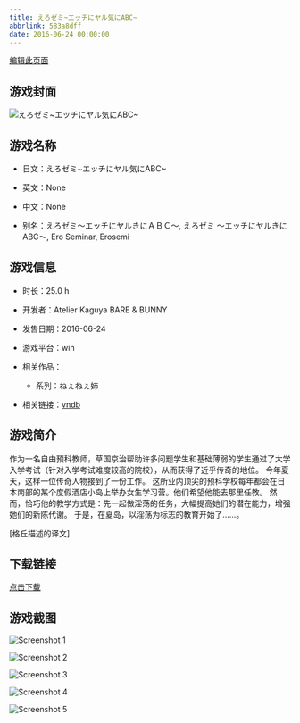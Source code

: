 ```yaml
---
title: えろゼミ~エッチにヤル気にABC~
abbrlink: 583a8dff
date: 2016-06-24 00:00:00
---
```

[编辑此页面](https://github.com/ACG-3/ADV3-source/blob/main/source/_posts/games/%E3%81%88%E3%82%8D%E3%82%BC%E3%83%9F~%E3%82%A8%E3%83%83%E3%83%81%E3%81%AB%E3%83%A4%E3%83%AB%E6%B0%97%E3%81%ABABC~.md)

## 游戏封面

![えろゼミ~エッチにヤル気にABC~](https://pan.timero.xyz/d/onedrive/img_lib_001/%E3%81%88%E3%82%8D%E3%82%BC%E3%83%9F~%E3%82%A8%E3%83%83%E3%83%81%E3%81%AB%E3%83%A4%E3%83%AB%E6%B0%97%E3%81%ABABC~_cover.avif)


## 游戏名称

- 日文：えろゼミ~エッチにヤル気にABC~
- 英文：None
- 中文：None

- 别名：えろゼミ～エッチにヤルきにＡＢＣ～, えろゼミ 〜エッチにヤルきにABC〜, Ero Seminar, Erosemi


## 游戏信息

- 时长：25.0 h
- 开发者：Atelier Kaguya BARE & BUNNY
- 发售日期：2016-06-24
- 游戏平台：win
- 相关作品：
   - 系列：ねぇねぇ姉

- 相关链接：[vndb](https://vndb.org/v19391)


## 游戏简介

作为一名自由预科教师，草国京治帮助许多问题学生和基础薄弱的学生通过了大学入学考试（针对入学考试难度较高的院校），从而获得了近乎传奇的地位。
今年夏天，这样一位传奇人物接到了一份工作。
这所业内顶尖的预科学校每年都会在日本南部的某个度假酒店小岛上举办女生学习营。他们希望他能去那里任教。
然而，恰巧他的教学方式是：先一起做淫荡的任务，大幅提高她们的潜在能力，增强她们的新陈代谢。
于是，在夏岛，以淫荡为标志的教育开始了......。
 
[格丘描述的译文]


## 下载链接

[点击下载](https://pan.timero.xyz/onedrive/adv_lib_001/%E3%81%88%E3%82%8D%E3%82%BC%E3%83%9F~%E3%82%A8%E3%83%83%E3%83%81%E3%81%AB%E3%83%A4%E3%83%AB%E6%B0%97%E3%81%ABABC~)


## 游戏截图


![Screenshot 1](https://pan.timero.xyz/d/onedrive/img_lib_001/%E3%81%88%E3%82%8D%E3%82%BC%E3%83%9F~%E3%82%A8%E3%83%83%E3%83%81%E3%81%AB%E3%83%A4%E3%83%AB%E6%B0%97%E3%81%ABABC~_Screenshot_1.avif)

![Screenshot 2](https://pan.timero.xyz/d/onedrive/img_lib_001/%E3%81%88%E3%82%8D%E3%82%BC%E3%83%9F~%E3%82%A8%E3%83%83%E3%83%81%E3%81%AB%E3%83%A4%E3%83%AB%E6%B0%97%E3%81%ABABC~_Screenshot_2.avif)

![Screenshot 3](https://pan.timero.xyz/d/onedrive/img_lib_001/%E3%81%88%E3%82%8D%E3%82%BC%E3%83%9F~%E3%82%A8%E3%83%83%E3%83%81%E3%81%AB%E3%83%A4%E3%83%AB%E6%B0%97%E3%81%ABABC~_Screenshot_3.avif)

![Screenshot 4](https://pan.timero.xyz/d/onedrive/img_lib_001/%E3%81%88%E3%82%8D%E3%82%BC%E3%83%9F~%E3%82%A8%E3%83%83%E3%83%81%E3%81%AB%E3%83%A4%E3%83%AB%E6%B0%97%E3%81%ABABC~_Screenshot_4.avif)

![Screenshot 5](https://pan.timero.xyz/d/onedrive/img_lib_001/%E3%81%88%E3%82%8D%E3%82%BC%E3%83%9F~%E3%82%A8%E3%83%83%E3%83%81%E3%81%AB%E3%83%A4%E3%83%AB%E6%B0%97%E3%81%ABABC~_Screenshot_5.avif)

